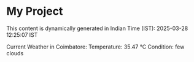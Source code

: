 # My Project

This content is dynamically generated in Indian Time (IST): 2025-03-28 12:25:07 IST


Current Weather in Coimbatore:
Temperature: 35.47 °C
Condition: few clouds
